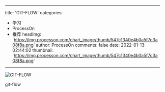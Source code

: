 
---
title: 'GIT-FLOW'
categories: 
 - 学习
 - ProcessOn
 - 推荐
headimg: 'https://img.processon.com/chart_image/thumb/547c1340e4b0a5f7c3a08f8a.png'
author: ProcessOn
comments: false
date: 2022-01-13 02:44:02
thumbnail: 'https://img.processon.com/chart_image/thumb/547c1340e4b0a5f7c3a08f8a.png'
---

<div>   
<img class="thumb" alt="GIT-FLOW" src="https://img.processon.com/chart_image/thumb/547c1340e4b0a5f7c3a08f8a.png" referrerpolicy="no-referrer">
<p>git-flow</p>  
</div>
            